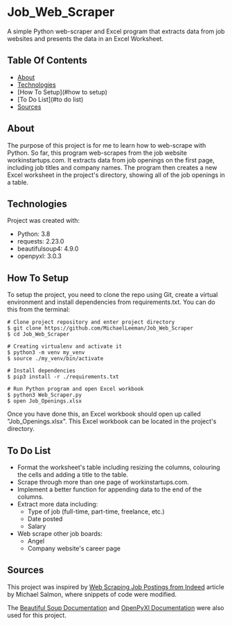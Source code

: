 # Job_Web_Scraper
A simple Python web-scraper and Excel program that extracts data from job websites and presents the data in an Excel Worksheet.

## Table Of Contents
* [About](#About)
* [Technologies](#technologies)
* [How To Setup](#how to setup)
* [To Do List](#to do list)
* [Sources](#sources)

## About
The purpose of this project is for me to learn how to web-scrape with Python. So far, this program web-scrapes from the job website workinstartups.com. It extracts data from job openings on the first page, including job titles and company names. The program then creates a new Excel worksheet in the project's directory, showing all of the job openings in a table.  

## Technologies
Project was created with:
* Python: 3.8
* requests: 2.23.0
* beautifulsoup4: 4.9.0
* openpyxl: 3.0.3

## How To Setup
To setup the project, you need to clone the repo using Git, create a virtual environment and install dependencies from requirements.txt. You can do this from the terminal:

```buildoutcfg
# Clone project repository and enter project directory
$ git clone https://github.com/MichaelLeeman/Job_Web_Scraper
$ cd Job_Web_Scraper

# Creating virtualenv and activate it
$ python3 -m venv my_venv
$ source ./my_venv/bin/activate

# Install dependencies
$ pip3 install -r ./requirements.txt

# Run Python program and open Excel workbook
$ python3 Web_Scraper.py
$ open Job_Openings.xlsx
```
Once you have done this, an Excel workbook should open up called "Job_Openings.xlsx". This Excel workbook can be located in the project's directory.

## To Do List
* Format the worksheet's table including resizing the columns, colouring the cells and adding a title to the table.
* Scrape through more than one page of workinstartups.com.
* Implement a better function for appending data to the end of the columns.
* Extract more data including: 
    * Type of job (full-time, part-time, freelance, etc.) 
    * Date posted
    * Salary
* Web scrape other job boards:
    * Angel
    * Company website's career page

## Sources

This project was inspired by [Web Scraping Job Postings from Indeed](https://medium.com/@msalmon00/web-scraping-job-postings-from-indeed-96bd588dcb4b) article  by Michael Salmon, where snippets of code were modified. 

The [Beautiful Soup Documentation](https://www.crummy.com/software/BeautifulSoup/bs4/doc/) and [OpenPyXl Documentation](https://openpyxl.readthedocs.io/en/stable/) were also used for this project.
